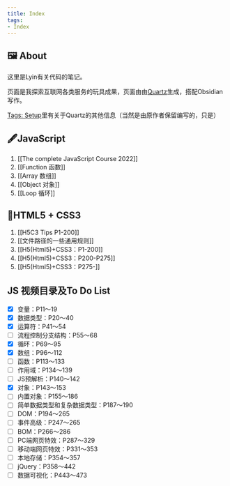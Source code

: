 ```yaml
---
title: Index
tags: 
- Index
---
```


## 🖼️ About 
这里是Lyin有关代码的笔记。

页面是我探索互联网各类服务的玩具成果，页面由由[Quartz](https://github.com/jackyzha0/quartz)生成，搭配Obsidian写作。

[Tags: Setup](tags/setup)里有关于Quartz的其他信息（当然是由原作者保留编写的，只是）
## 🖋️JavaScript
1. [[The complete JavaScript Course 2022]]
2. [[Function 函数]]
3. [[Array 数组]]
4. [[Object 对象]]
5. [[Loop 循环]]
## 📒HTML5 + CSS3 
1. [[H5C3 Tips P1-200]]
2. [[文件路径的一些通用规则]]
3. [[H5(Html5)+CSS3：P1-200]]
4. [[H5(Html5)+CSS3：P200-P275]]
5. [[H5(Html5)+CSS3：P275-]]




## JS 视频目录及To Do List
- [x] 变量：P11～19  
- [x] 数据类型：P20～40  
- [x] 运算符：P41～54  
- [ ] 流程控制分支结构：P55～68  
- [x] 循环：P69～95  
- [x] 数组：P96～112  
- [ ] 函数：P113～133  
- [ ] 作用域：P134～139  
- [ ] JS预解析：P140～142  
- [x] 对象：P143～153  
- [ ] 内置对象：P155～186  
- [ ] 简单数据类型和复杂数据类型：P187～190  
- [ ] DOM：P194～265  
- [ ] 事件高级：P247～265  
- [ ] BOM：P266～286  
- [ ] PC端网页特效：P287～329  
- [ ] 移动端网页特效：P331～353  
- [ ] 本地存储：P354～357  
- [ ] jQuery：P358～442  
- [ ] 数据可视化：P443～473

